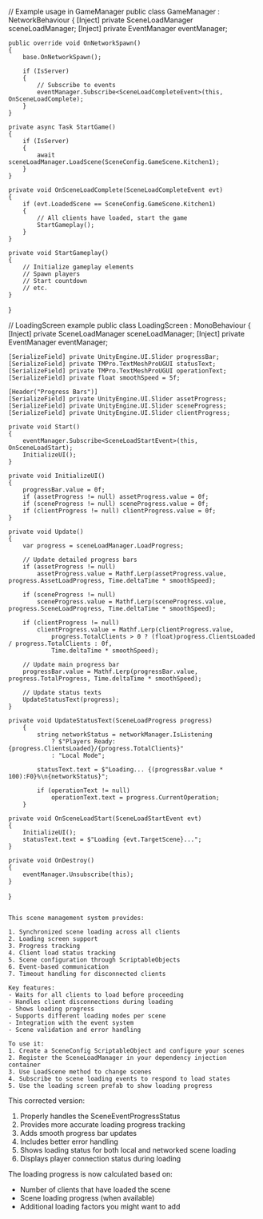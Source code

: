 // Example usage in GameManager
public class GameManager : NetworkBehaviour
{
[Inject] private SceneLoadManager sceneLoadManager;
[Inject] private EventManager eventManager;

    public override void OnNetworkSpawn()
    {
        base.OnNetworkSpawn();

        if (IsServer)
        {
            // Subscribe to events
            eventManager.Subscribe<SceneLoadCompleteEvent>(this, OnSceneLoadComplete);
        }
    }

    private async Task StartGame()
    {
        if (IsServer)
        {
            await sceneLoadManager.LoadScene(SceneConfig.GameScene.Kitchen1);
        }
    }

    private void OnSceneLoadComplete(SceneLoadCompleteEvent evt)
    {
        if (evt.LoadedScene == SceneConfig.GameScene.Kitchen1)
        {
            // All clients have loaded, start the game
            StartGameplay();
        }
    }

    private void StartGameplay()
    {
        // Initialize gameplay elements
        // Spawn players
        // Start countdown
        // etc.
    }

}

// LoadingScreen example
public class LoadingScreen : MonoBehaviour
{
[Inject] private SceneLoadManager sceneLoadManager;
[Inject] private EventManager eventManager;

    [SerializeField] private UnityEngine.UI.Slider progressBar;
    [SerializeField] private TMPro.TextMeshProUGUI statusText;
    [SerializeField] private TMPro.TextMeshProUGUI operationText;
    [SerializeField] private float smoothSpeed = 5f;

    [Header("Progress Bars")]
    [SerializeField] private UnityEngine.UI.Slider assetProgress;
    [SerializeField] private UnityEngine.UI.Slider sceneProgress;
    [SerializeField] private UnityEngine.UI.Slider clientProgress;

    private void Start()
    {
        eventManager.Subscribe<SceneLoadStartEvent>(this, OnSceneLoadStart);
        InitializeUI();
    }

    private void InitializeUI()
    {
        progressBar.value = 0f;
        if (assetProgress != null) assetProgress.value = 0f;
        if (sceneProgress != null) sceneProgress.value = 0f;
        if (clientProgress != null) clientProgress.value = 0f;
    }

    private void Update()
    {
        var progress = sceneLoadManager.LoadProgress;

        // Update detailed progress bars
        if (assetProgress != null)
            assetProgress.value = Mathf.Lerp(assetProgress.value, progress.AssetLoadProgress, Time.deltaTime * smoothSpeed);

        if (sceneProgress != null)
            sceneProgress.value = Mathf.Lerp(sceneProgress.value, progress.SceneLoadProgress, Time.deltaTime * smoothSpeed);

        if (clientProgress != null)
            clientProgress.value = Mathf.Lerp(clientProgress.value,
                progress.TotalClients > 0 ? (float)progress.ClientsLoaded / progress.TotalClients : 0f,
                Time.deltaTime * smoothSpeed);

        // Update main progress bar
        progressBar.value = Mathf.Lerp(progressBar.value, progress.TotalProgress, Time.deltaTime * smoothSpeed);

        // Update status texts
        UpdateStatusText(progress);
    }

    private void UpdateStatusText(SceneLoadProgress progress)
        {
            string networkStatus = networkManager.IsListening
                ? $"Players Ready: {progress.ClientsLoaded}/{progress.TotalClients}"
                : "Local Mode";

            statusText.text = $"Loading... {(progressBar.value * 100):F0}%\n{networkStatus}";

            if (operationText != null)
                operationText.text = progress.CurrentOperation;
        }

    private void OnSceneLoadStart(SceneLoadStartEvent evt)
    {
        InitializeUI();
        statusText.text = $"Loading {evt.TargetScene}...";
    }

    private void OnDestroy()
    {
        eventManager.Unsubscribe(this);
    }

}

```

This scene management system provides:

1. Synchronized scene loading across all clients
2. Loading screen support
3. Progress tracking
4. Client load status tracking
5. Scene configuration through ScriptableObjects
6. Event-based communication
7. Timeout handling for disconnected clients

Key features:
- Waits for all clients to load before proceeding
- Handles client disconnections during loading
- Shows loading progress
- Supports different loading modes per scene
- Integration with the event system
- Scene validation and error handling

To use it:
1. Create a SceneConfig ScriptableObject and configure your scenes
2. Register the SceneLoadManager in your dependency injection container
3. Use LoadScene method to change scenes
4. Subscribe to scene loading events to respond to load states
5. Use the loading screen prefab to show loading progress
```

This corrected version:

1. Properly handles the SceneEventProgressStatus
2. Provides more accurate loading progress tracking
3. Adds smooth progress bar updates
4. Includes better error handling
5. Shows loading status for both local and networked scene loading
6. Displays player connection status during loading

The loading progress is now calculated based on:

- Number of clients that have loaded the scene
- Scene loading progress (when available)
- Additional loading factors you might want to add
